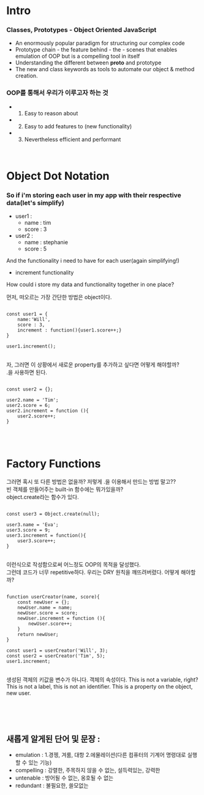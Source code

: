 # Intro

### Classes, Prototypes - Object Oriented JavaScript

- An enormously popular paradigm for structuring our complex code
- Prototype chain - the feature behind - the - scenes that enables emulation of OOP but is a compelling tool in itself
- Understanding the different between **proto** and prototype
- The new and class keywords as tools to automate our object & method creation.

### OOP를 통해서 우리가 이루고자 하는 것

- 1. Easy to reason about
- 2. Easy to add features to (new functionality)
- 3. Nevertheless efficient and performant

<br>

# Object Dot Notation

### So if i'm storing each user in my app with their respective data(let's simplify)

- user1 :
  - name : tim
  - score : 3
- user2 :
  - name : stephanie
  - score : 5

And the functionality i need to have for each user(again simplifying!)

- increment functionality

How could i store my data and functionality together in one place?

먼저, 떠오르는 가장 간단한 방법은 object이다.

<pre>
<code>
const user1 = {
    name:'Will',
    score : 3,
    increment : function(){user1.score++;}
}

user1.increment();
</code>
</pre>

자, 그러면 이 상황에서 새로운 property를 추가하고 싶다면 어떻게 해야할까?  
.을 사용하면 된다.

<pre>
<code>
const user2 = {};

user2.name = 'Tim';
user2.score = 6;
user2.increment = function (){
    user2.score++;
}
</code>
</pre>

<br>

# Factory Functions

그러면 혹시 또 다른 방법은 없을까? 저렇게 .을 이용해서 만드는 방법 말고??  
빈 객체를 만들어주는 built-in 함수에는 뭐가있을까?  
object.create라는 함수가 있다.

<pre>
<code>
const user3 = Object.create(null);

user3.name = 'Eva';
user3.score = 9;
user3.increment = function(){
    user3.score++;
}
</code>
</pre>

이런식으로 작성함으로써 어느정도 OOP의 목적을 달성했다.  
그런데 코드가 너무 repetitive하다. 우리는 DRY 원칙을 꺠뜨려버렸다.
어떻게 해야할까?

<pre>
<code>
function userCreator(name, score){
    const newUser = {};
    newUser.name = name;
    newUser.score = score;
    newUser.increment = function (){
        newUser.score++;
    }
    return newUser;
}

const user1 = userCreator('Will', 3);
const user2 = userCreator('Tim', 5);
user1.increment;
</code>
</pre>

생성된 객체의 키값을 변수가 아니다. 객체의 속성이다. This is not a variable, right? This is not a label, this is not an identifier. This is a property on the object, new user.

<br>
<br>
<br>

## 새롭게 알게된 단어 및 문장 :

- emulation : 1.경젱, 겨룸, 대항 2.에물레이션(다른 컴퓨터의 기계어 명령대로 실행할 수 있는 기능)
- compelling : 강렬한, 주목하지 않을 수 없는, 설득력있는, 강력한
- untenable : 방어될 수 없는, 옹호될 수 없는
- redundant : 불필요한, 쓸모없는
